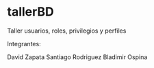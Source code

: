 # tallerBD
Taller usuarios, roles, privilegios y perfiles

Integrantes:

David Zapata
Santiago Rodriguez
Bladimir Ospina
